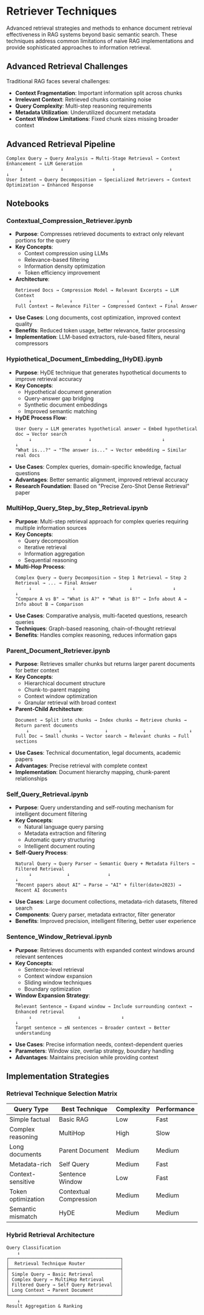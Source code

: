 # Retriever Techniques

Advanced retrieval strategies and methods to enhance document retrieval effectiveness in RAG systems beyond basic semantic search. These techniques address common limitations of naive RAG implementations and provide sophisticated approaches to information retrieval.

## Advanced Retrieval Challenges

Traditional RAG faces several challenges:
- **Context Fragmentation**: Important information split across chunks
- **Irrelevant Context**: Retrieved chunks containing noise
- **Query Complexity**: Multi-step reasoning requirements
- **Metadata Utilization**: Underutilized document metadata
- **Context Window Limitations**: Fixed chunk sizes missing broader context

## Advanced Retrieval Pipeline

```
Complex Query → Query Analysis → Multi-Stage Retrieval → Context Enhancement → LLM Generation
     ↓              ↓                  ↓                    ↓                ↓
User Intent → Query Decomposition → Specialized Retrievers → Context Optimization → Enhanced Response
```

## Notebooks

### **Contextual_Compression_Retriever.ipynb**
- **Purpose**: Compresses retrieved documents to extract only relevant portions for the query
- **Key Concepts**:
  - Context compression using LLMs
  - Relevance-based filtering
  - Information density optimization
  - Token efficiency improvement
- **Architecture**:
  ```
  Retrieved Docs → Compression Model → Relevant Excerpts → LLM Context
       ↓              ↓                    ↓               ↓
  Full Context → Relevance Filter → Compressed Context → Final Answer
  ```
- **Use Cases**: Long documents, cost optimization, improved context quality
- **Benefits**: Reduced token usage, better relevance, faster processing
- **Implementation**: LLM-based extractors, rule-based filters, neural compressors

### **Hypiothetical_Document_Embedding_(HyDE).ipynb**
- **Purpose**: HyDE technique that generates hypothetical documents to improve retrieval accuracy
- **Key Concepts**:
  - Hypothetical document generation
  - Query-answer gap bridging
  - Synthetic document embeddings
  - Improved semantic matching
- **HyDE Process Flow**:
  ```
  User Query → LLM generates hypothetical answer → Embed hypothetical doc → Vector search
       ↓                     ↓                          ↓                   ↓
  "What is...?" → "The answer is..." → Vector embedding → Similar real docs
  ```
- **Use Cases**: Complex queries, domain-specific knowledge, factual questions
- **Advantages**: Better semantic alignment, improved retrieval accuracy
- **Research Foundation**: Based on "Precise Zero-Shot Dense Retrieval" paper

### **MultiHop_Query_Step_by_Step_Retrieval.ipynb**
- **Purpose**: Multi-step retrieval approach for complex queries requiring multiple information sources
- **Key Concepts**:
  - Query decomposition
  - Iterative retrieval
  - Information aggregation
  - Sequential reasoning
- **Multi-Hop Process**:
  ```
  Complex Query → Query Decomposition → Step 1 Retrieval → Step 2 Retrieval → ... → Final Answer
       ↓               ↓                    ↓               ↓                      ↓
  "Compare A vs B" → "What is A?" + "What is B?" → Info about A → Info about B → Comparison
  ```
- **Use Cases**: Comparative analysis, multi-faceted questions, research queries
- **Techniques**: Graph-based reasoning, chain-of-thought retrieval
- **Benefits**: Handles complex reasoning, reduces information gaps

### **Parent_Document_Retriever.ipynb**
- **Purpose**: Retrieves smaller chunks but returns larger parent documents for better context
- **Key Concepts**:
  - Hierarchical document structure
  - Chunk-to-parent mapping
  - Context window optimization
  - Granular retrieval with broad context
- **Parent-Child Architecture**:
  ```
  Document → Split into chunks → Index chunks → Retrieve chunks → Return parent documents
      ↓           ↓                ↓             ↓                ↓
  Full Doc → Small chunks → Vector search → Relevant chunks → Full sections
  ```
- **Use Cases**: Technical documentation, legal documents, academic papers
- **Advantages**: Precise retrieval with complete context
- **Implementation**: Document hierarchy mapping, chunk-parent relationships

### **Self_Query_Retrieval.ipynb**
- **Purpose**: Query understanding and self-routing mechanism for intelligent document filtering
- **Key Concepts**:
  - Natural language query parsing
  - Metadata extraction and filtering
  - Automatic query structuring
  - Intelligent document routing
- **Self-Query Process**:
  ```
  Natural Query → Query Parser → Semantic Query + Metadata Filters → Filtered Retrieval
       ↓             ↓              ↓                                    ↓
  "Recent papers about AI" → Parse → "AI" + filter(date>2023) → Recent AI documents
  ```
- **Use Cases**: Large document collections, metadata-rich datasets, filtered search
- **Components**: Query parser, metadata extractor, filter generator
- **Benefits**: Improved precision, intelligent filtering, better user experience

### **Sentence_Window_Retrieval.ipynb**
- **Purpose**: Retrieves documents with expanded context windows around relevant sentences
- **Key Concepts**:
  - Sentence-level retrieval
  - Context window expansion
  - Sliding window techniques
  - Boundary optimization
- **Window Expansion Strategy**:
  ```
  Relevant Sentence → Expand window → Include surrounding context → Enhanced retrieval
       ↓                 ↓               ↓                           ↓
  Target sentence → ±N sentences → Broader context → Better understanding
  ```
- **Use Cases**: Precise information needs, context-dependent queries
- **Parameters**: Window size, overlap strategy, boundary handling
- **Advantages**: Maintains precision while providing context

## Implementation Strategies

### Retrieval Technique Selection Matrix

| Query Type | Best Technique | Complexity | Performance |
|------------|---------------|------------|-------------|
| Simple factual | Basic RAG | Low | Fast |
| Complex reasoning | MultiHop | High | Slow |
| Long documents | Parent Document | Medium | Medium |
| Metadata-rich | Self Query | Medium | Fast |
| Context-sensitive | Sentence Window | Low | Fast |
| Token optimization | Contextual Compression | Medium | Medium |
| Semantic mismatch | HyDE | Medium | Medium |

### Hybrid Retrieval Architecture

```
Query Classification
    ↓
┌─────────────────────────────────────────┐
│  Retrieval Technique Router             │
├─────────────────────────────────────────┤
│ Simple Query → Basic Retrieval          │
│ Complex Query → MultiHop Retrieval      │
│ Filtered Query → Self Query Retrieval   │
│ Long Context → Parent Document          │
└─────────────────────────────────────────┘
    ↓
Result Aggregation & Ranking
```
